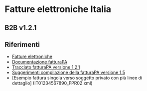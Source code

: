 # Fatture elettroniche Italia
## B2B v1.2.1

## Riferimenti
* [Fatture elettroniche](https://assistenza.agenziaentrate.gov.it/ServiziIva/KanaFattElettr.asp?New,Kb=FattElettr,t=startup.tem,Company={01B847AC-1BB9-4912-B3C2-81EC51E6FD8F})
* [Documentazione fatturaPA](http://www.fatturapa.gov.it/export/fatturazione/it/normativa/f-2.htm)
* [Tracciato fatturaPA versione 1.2.1](http://www.fatturapa.gov.it/export/fatturazione/sdi/fatturapa/v1.2.1/Rappresentazione_tabellare_del_tracciato_FatturaPA_versione_1.2.1.xls)
* [Suggerimenti compilazione della fatturaPA versione 1.5](http://www.fatturapa.gov.it/export/fatturazione/sdi/Suggerimenti_Compilazione_FatturaPA_1.5.pdf)
* [Esempio fattura singola verso soggetto privato con più linee di dettaglio] (IT01234567890_FPR02.xml)

